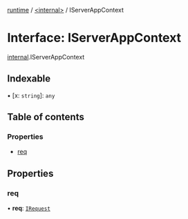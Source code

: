 [runtime](../overview.md) / [<internal\>](../modules/internal_.md) / IServerAppContext

# Interface: IServerAppContext

[internal](../modules/internal_.md).IServerAppContext

## Indexable

▪ [x: `string`]: `any`

## Table of contents

### Properties

- [req](internal_.IServerAppContext.md#req)

## Properties

### req

• **req**: [`IRequest`](internal_.IRequest.md)
